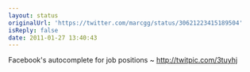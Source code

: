 ```yaml
---
layout: status
originalUrl: 'https://twitter.com/marcgg/status/30621223415189504'
isReply: false
date: 2011-01-27 13:40:43
---
```


Facebook's autocomplete for job positions ~ http://twitpic.com/3tuyhj
